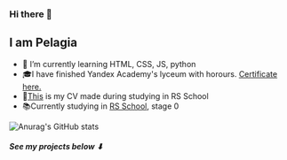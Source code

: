 ### Hi there 👋

<!--
**j-kovalenko/j-kovalenko** is a ✨ _special_ ✨ repository because its `README.md` (this file) appears on your GitHub profile.

Here are some ideas to get you started:

- 🔭 I’m currently working on ...
- 🌱 I’m currently learning ...
- 👯 I’m looking to collaborate on ...
- 🤔 I’m looking for help with ...
- 💬 Ask me about ...
- 📫 How to reach me: ...
- 😄 Pronouns: ...
- ⚡ Fun fact: ...
-->

## I am Pelagia

- 🌱 I’m currently learning HTML, CSS, JS, python
- 🎓I have finished Yandex Academy's lyceum with horours. [Certificate here.](https://lyceum.yandex.ru/certificate/check/?certNumber=220243973&lastName=%D0%A1%D1%82%D0%B0%D0%B4%D0%BD%D0%B8%D0%BA)
- 📜[This](https://j-kovalenko.github.io/rsschool-cv/) is my CV made during studying in RS School
- 📚Currently studying in [RS School](https://rs.school), stage 0
<!-- - 👩‍💻My programming languages: Python and JS -->

![Anurag's GitHub stats](https://github-readme-stats.vercel.app/api?username=j-kovalenko&show_icons=true&theme=tokyonight)

##### See my projects below ⬇
